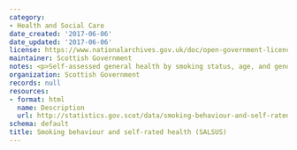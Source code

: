 ```yaml
---
category:
- Health and Social Care
date_created: '2017-06-06'
date_updated: '2017-06-06'
license: https://www.nationalarchives.gov.uk/doc/open-government-licence/version/3/
maintainer: Scottish Government
notes: <p>Self-assessed general health by smoking status, age, and gender</p>
organization: Scottish Government
records: null
resources:
- format: html
  name: Description
  url: http://statistics.gov.scot/data/smoking-behaviour-and-self-rated-health-salsus
schema: default
title: Smoking behaviour and self-rated health (SALSUS)
---
```

